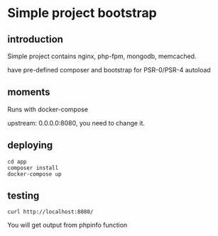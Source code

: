# Simple project bootstrap

introduction
-------

Simple project contains nginx, php-fpm, mongodb, memcached.

have pre-defined composer and bootstrap for PSR-0/PSR-4 autoload

moments
------

Runs with docker-compose

upstream: 0.0.0.0:8080, you need to change it.

deploying
------

    cd app
    composer install
    docker-compose up

testing
------

    curl http://localhost:8080/

You will get output from phpinfo function 
